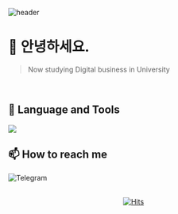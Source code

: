 ![header](https://capsule-render.vercel.app/api?type=waving&color=0:9fb200,100:005702&height=250&section=header&text=CiON&fontSize=70&fontAlignY=40&fontColor=ffffff)
# :wave: 안녕하세요.
> Now studying Digital business in University
<br>
  
## :wrench: Language and Tools
<img src="https://img.shields.io/badge/PYTHON-00599C?style=flat-square&logo=Python&logoColor=white"/>

## :mailbox: How to reach me
![Telegram](https://img.shields.io/badge/CiON_KR-26A5E4?style=flat-square&logo=Telegram)
<br>
<br>

<div align=center>
	
  [![Hits](https://hits.seeyoufarm.com/api/count/incr/badge.svg?url=https%3A%2F%2Fgithub.com%2FCiON-KR&count_bg=%230039A8&title_bg=%23AA0000&icon=github.svg&icon_color=%23FFFFFF&title=Visit&edge_flat=false)](https://hits.seeyoufarm.com) 
	
  </div>
